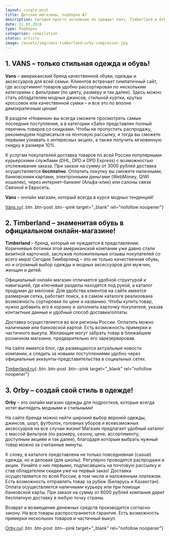 ```yaml
---
layout: single-post
title: Детские магазины, подборка №7
description: Сегодня просто эксклюзив по одежде! Vans, Timberland и Orby - модные вещи для наших деток. И конечно, для мам и пап.
date: 21.03.2018
type: Подборка
categories: compilation
status: article
image: /assets/img/vans-timberland-orby-compressor.jpg
---
```


<div class="post-block">

## 1. VANS – только стильная одежда и обувь!

**Vans** – американский бренд качественной обуви, одежды и аксессуаров для всей семьи. Клиентов встречает симпатичный сайт, где ассортимент товаров удобно рассортирован по нескольким категориям с фильтрами (по цвету, размеру и так далее). Здесь можно стать обладателем модных джинсов, стильной куртки, крутых кроссовок или качественной сумки – и все это по вполне демократичным ценам!

В разделе «Новинки» вы всегда сможете просмотреть самые последние поступления, а в категории «Sale» представлен полный перечень товаров со скидками. Чтобы не пропустить распродажу, рекомендуем подписаться на почтовую рассылку, и тогда вы сможете первыми узнавать о интересных акциях, а также получить мгновенную скидку в размере 10%.

К услугам покупателей доставка товаров по всей России популярными курьерскими службами (DHL, DPD и DPD Express) с возможностью отслеживания заказа. При заказе на сумму от 3000 рублей доставка осуществляется **бесплатно**. Оплатить покупку вы сможете наличными, банковскими картами, электронными деньгами (WebMoney, QIWI кошелек), через интернет-банкинг (Альфа-клик) или салоны связи Связной и Евросеть.

**Vans** – онлайн магазин, который всегда в курсе модных тенденций!

[Vans.ru](https://ad.admitad.com/g/jcyvssz4ojbaaff9d7ddfb0f4825f9/){:.btn .btn-post .btn--pink target="_blank" rel="nofollow noopener"}

</div><!-- /.post-block -->

<div class="post-block">

## 2. Timberland – знаменитая обувь в официальном онлайн-магазине!

**Timberland** – бренд, который не нуждается в представлении. Коричневые ботинки этой американской компании уже давно стали визитной карточкой, заслужив положительные отзывы покупателей со всего мира! Сегодня Тимберленд – это не только качественная обувь, но и огромный выбор одежды и модных аксессуаров для мужчин, женщин и детей.

Официальный онлайн магазин отличается удобной структурой и навигацией, где ключевые разделы находятся под рукой, а каталог продуман до мелочей. Для удобства клиентов на сайте имеется размерная сетка, работает поиск, а в самом каталоге реализована возможность сортировки по цене и названию. Чтобы купить товар, нужно добавить его в корзину и заполнить карточку покупателя, указав контактные данные и удобный способ доставки/оплаты.

Доставка осуществляется во все регионы России. Оплатить можно наличными или банковской картой. Есть возможность примерки и частичного выкупа. Желающие могут забрать товар в ближайшем розничном магазине, предварительно его зарезервировав.

На сайте имеется блог, где размещаются актуальные новости компании, а следить за новыми поступлениями удобно через официальные аккаунты-представительства в социальных сетях.

[Timberland.ru](https://ad.admitad.com/g/8tmmgnpezpbaaff9d7dd0358bd08b2/){:.btn .btn-post .btn--pink target="_blank" rel="nofollow noopener"}

</div><!-- /.post-block -->

<div class="post-block">

## 3. Orby – создай свой стиль в одежде!

**Orby** – это онлайн магазин одежды для подростков, которые всегда хотят выглядеть модными и стильными!

На сайте бренда можно найти широкий выбор верхней одежды, джинсов, шорт, футболок, головных уборов и всевозможных аксессуаров на все случаи жизни! Магазин предлагает удобный каталог с массой фильтров (по размеру, сезону, цене, ассортименту, доступным акциям и так далее), благодаря которым выбрать нужный товар можно за считанные минуты.

К слову, в каталоге представлена не только повседневная (casual) одежда, но и деловая (для школы). Регулярно проводятся распродажи и акции. Узнайте о них первыми, подписавшись на почтовую рассылку и став обладателем скидки уже на первый заказ! Доставка осуществляется по всей России, в том числе и наложенным платежом. Есть возможность отправлять товар за рубеж (Беларусь и Казахстан). Оплата осуществляется наличными курьеру или при помощи банковской карты. При заказе на сумму от 6000 рублей компания дарит бесплатную доставку в любую точку страны.

Возврат и возмещение денежных средств производится согласно закону. На все товары распространяется гарантия. Есть возможность примерки нескольких товаров и частичный выкуп.

[Orby.ru](https://ad.admitad.com/g/i0gfp47ypubaaff9d7dd81243cdd92/){:.btn .btn-post .btn--pink target="_blank" rel="nofollow noopener"}

</div><!-- /.post-block -->